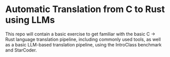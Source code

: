 # Automatic Translation from C to Rust using LLMs

This repo will contain a basic exercise to get familiar with the basic
C -> Rust language translation pipeline, including commonly used tools,
as well as a basic LLM-based translation pipeline, using the IntroClass
benchmark and StarCoder.
